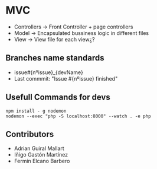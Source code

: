 # MVC

- Controllers -> Front Controller + page controllers
- Model -> Encapsulated bussiness logic in different files
- View -> View file for each view¿?

## Branches name standards

- issue#{nºissue}\_{devName}
- Last commmit: "Issue #{nºissue} finished"

## Usefull Commands for devs

````
npm install - g nodemon
nodemon --exec "php -S localhost:8000" --watch . -e php
````

## Contributors

- Adrian Guiral Mallart
- Iñigo Gastón Martínez
- Fermin Elcano Barbero
````
